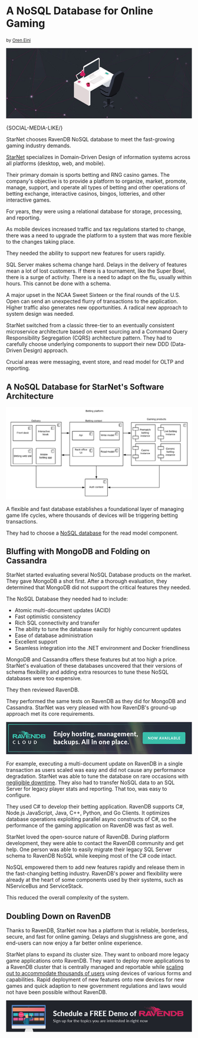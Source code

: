 # A NoSQL Database for Online Gaming
<small>by <a href="mailto:ayende@ayende.com">Oren Eini</a></small>

<div class="article-img figure text-center">
  <img src="images/starnet-taps-ravendb-nosql-database-for-gaming-applications.jpg" alt="A NoSQL Database for Online Gaming" class="img-responsive img-thumbnail">
</div>

{SOCIAL-MEDIA-LIKE/}

StarNet chooses RavenDB NoSQL database to meet the fast-growing gaming industry demands.

<a href="http://www.starnet.co.ba/" target="_blank" rel="nofollow">StarNet</a> specializes in Domain-Driven Design of information systems across all platforms (desktop, web, and mobile).

Their primary domain is sports betting and RNG casino games. The company's objective is to provide a platform to organize, market, promote, manage, support, and operate all types of betting and other operations of betting exchange, interactive casinos, bingos, lotteries, and other interactive games.

For years, they were using a relational database for storage, processing, and reporting.

As mobile devices increased traffic and tax regulations started to change, there was a need to upgrade the platform to a system that was more flexible to the changes taking place.

They needed the ability to support new features for users rapidly.

SQL Server makes schema change hard. Delays in the delivery of features mean a lot of lost customers. If there is a tournament, like the Super Bowl, there is a surge of activity. There is a need to adapt on the flu, usually within hours. This cannot be done with a schema.

A major upset in the NCAA Sweet Sixteen or the final rounds of the U.S. Open can send an unexpected flurry of transactions to the application. Higher traffic also generates new opportunities. A radical new approach to system design was needed.

StarNet switched from a classic three-tier to an eventually consistent microservice architecture based on event sourcing and a Command Query Responsibility Segregation (CQRS) architecture pattern. They had to carefully choose underlying components to support their new DDD (Data-Driven Design) approach.

Crucial areas were messaging, event store, and read model for OLTP and reporting.

## A NoSQL Database for StarNet's Software Architecture

![StarNet's Software Architecture](images/starnet-software-architecture.jpg)

A flexible and fast database establishes a foundational layer of managing game life cycles, where thousands of devices will be triggering betting transactions.

They had to choose a [NoSQL database](https://ravendb.net/why-ravendb) for the read model component.

## Bluffing with MongoDB and Folding on Cassandra

StarNet started evaluating several NoSQL Database products on the market. They gave MongoDB a shot first. After a thorough evaluation, they determined that MongoDB did not support the critical features they needed.

The NoSQL Database they needed had to include:
<ul>
    <li>Atomic multi-document updates (ACID)</li>
    <li class="margin-top-sm">Fast optimistic consistency</li>
    <li class="margin-top-sm">Rich SQL connectivity and transfer</li>
    <li class="margin-top-sm">The ability to tune the database easily for highly concurrent updates</li>
    <li class="margin-top-sm">Ease of database administration</li>
    <li class="margin-top-sm">Excellent support</li>
    <li class="margin-top-sm">Seamless integration into the .NET environment and Docker friendliness</li>
</ul>

MongoDB and Cassandra offers these features but at too high a price. StarNet's evaluation of these databases uncovered that their versions of schema flexibility and adding extra resources to tune these NoSQL databases were too expensive.

They then reviewed RavenDB.

They performed the same tests on RavenDB as they did for MongoDB and Cassandra. StarNet was very pleased with how RavenDB's ground-up approach met its core requirements.

<div class="margin-bottom">
    <a href="https://cloud.ravendb.net"><img src="images/ravendb-cloud.png" class="img-responsive m-0-auto" alt="Managed Cloud Hosting"/></a>
</div>

For example, executing a multi-document update on RavenDB in a single transaction as users scaled was easy and did not cause any performance degradation. StarNet was able to tune the database on rare occasions with [negligible downtime](https://ravendb.net/learn/webinars/when-failure-is-not-an-option-for-your-database). They also had to transfer NoSQL data to an SQL Server for legacy player stats and reporting. That too, was easy to configure.

They used C# to develop their betting application. RavenDB supports C#, Node.js JavaScript, Java, C++, Python, and Go Clients. It optimizes database operations exploiting parallel async constructs of C#, so the performance of the gaming application on RavenDB was fast as well.

StarNet loved the open-source nature of RavenDB. During platform development, they were able to contact the RavenDB community and get help. One person was able to easily migrate their legacy SQL Server schema to RavenDB NoSQL while keeping most of the C# code intact.

NoSQL empowered them to add new features rapidly and release them in the fast-changing betting industry. RavenDB's power and flexibility were already at the heart of some components used by their systems, such as NServiceBus and ServiceStack.

This reduced the overall complexity of the system.

## Doubling Down on RavenDB

Thanks to RavenDB, StarNet now has a platform that is reliable, borderless, secure, and fast for online gaming. Delays and sluggishness are gone, and end-users can now enjoy a far better online experience.

StarNet plans to expand its cluster size. They want to onboard more legacy game applications onto RavenDB. They want to deploy more applications to a RavenDB cluster that is centrally managed and reportable while [scaling out to accommodate thousands of users](https://ravendb.net/articles/from-monolith-to-microservices-scaling-out-your-architecture) using devices of various forms and capabilities. Rapid deployment of new features onto new devices for new games and quick adaption to new government regulations and laws would not have been possible without RavenDB.

<div>
    <a href="https://ravendb.net/live-demo"><img src="images/live-demo-banner.jpg" class="img-responsive m-0-auto" alt="Schedule a FREE Demo of RavenDB"/></a>
</div>

